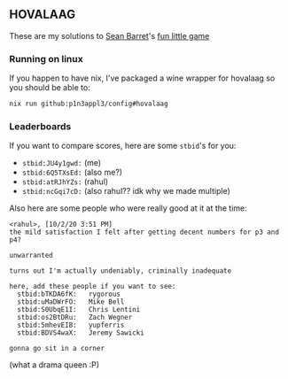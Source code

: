## HOVALAAG

These are my solutions to [Sean Barret](http://nothings.org)'s [fun little game](http://silverspaceship.com/hovalaag)

### Running on linux

If you happen to have nix, I've packaged a wine wrapper for hovalaag so you should be able to:

```sh
nix run github:p1n3appl3/config#hovalaag
```

### Leaderboards

If you want to compare scores, here are some `stbid`'s for you:

- `stbid:JU4y1gwd:` (me)
- `stbid:6Q5TXsEd:` (also me?)
- `stbid:atRJhYZs:` (rahul)
- `stbid:ncGqi7cD:` (also rahul?? idk why we made multiple)

Also here are some people who were really good at it at the time:

```
<rahul>, [10/2/20 3:51 PM]
the mild satisfaction I felt after getting decent numbers for p3 and p4?

unwarranted

turns out I'm actually undeniably, criminally inadequate

here, add these people if you want to see:
  stbid:bTKDA6fK:   rygorous
  stbid:uMaDWrFO:   Mike Bell
  stbid:S0UbqE1I:   Chris Lentini
  stbid:os2BtDRu:   Zach Wegner
  stbid:5mhevEIB:   yupferris
  stbid:BDVS4waX:   Jeremy Sawicki

gonna go sit in a corner
```

(what a drama queen :P)
